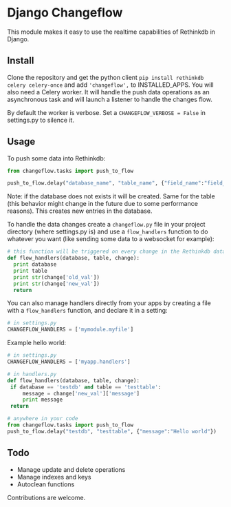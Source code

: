 Django Changeflow
=================

This module makes it easy to use the realtime capabilities of
Rethinkdb in Django.

Install
-------

Clone the repository and get the python client `pip install rethinkdb celery celery-once` and add `'changeflow',` to INSTALLED_APPS.
You will also need a Celery worker. It will handle the push data operations as an asynchronous task and will
launch a listener to handle the changes flow.

By default the worker is verbose. Set a ``CHANGEFLOW_VERBOSE = False`` in settings.py to silence it.

Usage
-----

To push some data into Rethinkdb:

  ```python
from changeflow.tasks import push_to_flow

push_to_flow.delay("database_name", "table_name", {"field_name":"field_value"})
  ```

Note: if the database does not exists it will be created. Same for the table (this behavior might change in the
future due to some performance reasons). This creates new entries in the database.

To handle the data changes create a `changeflow.py` file in your project directory (where settings.py is) and
use a `flow_handlers` function to do whatever you want (like sending some data to a websocket for example):

  ```python
# this function will be triggered on every change in the Rethinkdb data
def flow_handlers(database, table, change):
    print database
    print table
    print str(change['old_val'])
    print str(change['new_val'])
    return
  ```
  
You can also manage handlers directly from your apps by creating a file with a `flow_handlers`
function, and declare it in a setting:

   ```python
# in settings.py
CHANGEFLOW_HANDLERS = ['mymodule.myfile']
  ```
Example hello world:

   ```python
# in settings.py
CHANGEFLOW_HANDLERS = ['myapp.handlers']

# in handlers.py
def flow_handlers(database, table, change):
	if database == 'testdb' and table == 'testtable':
    	message = change['new_val']['message']
    	print message
    return

# anywhere in your code
from changeflow.tasks import push_to_flow
push_to_flow.delay("testdb", "testtable", {"message":"Hello world"})
  ```
  
Todo
----

- Manage update and delete operations
- Manage indexes and keys
- Autoclean functions

Contributions are welcome.
 